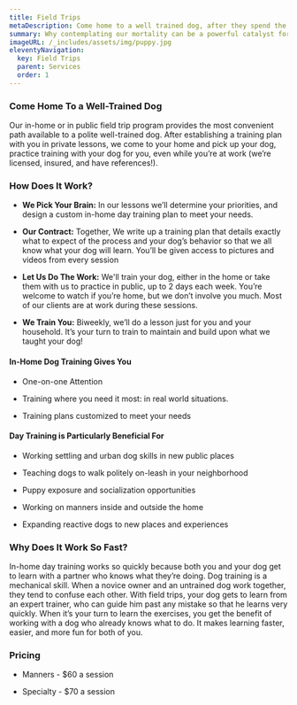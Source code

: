 ```yaml
---
title: Field Trips
metaDescription: Come home to a well trained dog, after they spend the day with us!
summary: Why contemplating our mortality can be a powerful catalyst for change
imageURL: /_includes/assets/img/puppy.jpg
eleventyNavigation:
  key: Field Trips
  parent: Services
  order: 1
---
```


### Come Home To a Well-Trained Dog

Our in-home or in public field trip program provides the most convenient path available to a polite well-trained dog. After establishing a training plan with you in private lessons, we come to your home and pick up your dog, practice training with your dog for you, even while you’re at work (we’re licensed, insured, and have references!). 

### How Does It Work?

- **We Pick Your Brain:**   In our lessons we’ll determine your priorities, and design a custom in-home day training plan to meet your needs.

- **Our Contract:**  Together, We write up a training plan that details exactly what to expect of the process and your dog’s behavior so that we all know what your dog will learn. You’ll be given access to pictures and videos from every session

- **Let Us Do The Work:**  We'll train your dog, either in the home or take them with us to practice in public, up to 2 days each week.  You’re welcome to watch if you’re home, but we don’t involve you much.  Most of our clients are at work during these sessions. 

- **We Train You:**  Biweekly, we’ll do a lesson just for you and your household.  It’s your turn to train to maintain and build upon what we taught your dog!



#### In-Home Dog Training Gives You
- One-on-one Attention

- Training where you need it most: in real world situations.

- Training plans customized to meet your needs

#### Day Training is Particularly Beneficial For

- Working settling and urban dog skills  in new public places

- Teaching dogs to walk politely on-leash in your neighborhood

- Puppy exposure and socialization opportunities 

- Working on manners inside and outside the home

- Expanding reactive dogs to new places and experiences 


### Why Does It Work So Fast?

In-home day training works so quickly because both you and your dog get to learn with a partner who knows what they’re doing. Dog training is a mechanical skill. When a novice owner and an untrained dog work together, they tend to confuse each other. With field trips, your dog gets to learn from an expert trainer, who can guide him past any mistake so that he learns very quickly. When it’s your turn to learn the exercises, you get the benefit of working with a dog who already knows what to do. It makes learning faster, easier, and more fun for both of you.

### Pricing
 - Manners - $60 a session 

 - Specialty - $70 a session 
